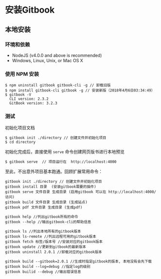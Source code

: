 
# 安装Gitbook

## 本地安装

### 环境和依赖
* NodeJS (v4.0.0 and above is recommended)
* Windows, Linux, Unix, or Mac OS X

### 使用 NPM 安装

```
$ npm uninstall gitbook gitbook-cli -g // 卸载旧版
$ npm install gitbook-cli gitbook -g // 安装新版（2018年4月6日03:34:49）
$ gitbook -V
  CLI version: 2.3.2
  GitBook version: 3.2.3  
```
### 测试

初始化项目文档

```
$ gitbook init ./directory // 创建文件并初始化项目
$ cd directory
```

初始化完成后，直接使用 `serve` 命令创建网页版书进行本地预览

```
$ gitbook serve  // 项目运行在  http://localhost:4000
```

至此，不出意外项目基本跑通。回顾扩展常用命令：

```
gitbook init ./directory // 创建文件并初始化项目
gitbook install 目录  (安装gitbook需要的插件)
gitbook serve 文件目录 生成目录 (启用gitbook 可以在 http://localhost:4000/ 访问)
gitbook build 文件目录 生成目录 (生成站点)
gitbook pdf 文件目录 生成目录 (生成pdf)

gitbook help //列出gitbook所有的命令
gitbook --help //输出gitbook-cli的帮助信息

gitbook ls //列出本地所有的gitbook版本
gitbook ls-remote //列出远程可用的gitbook版本
gitbook fetch 标签/版本号 //安装对应的gitbook版本
gitbook update //更新到gitbook的最新版本
gitbook uninstall 2.0.1 //卸载对应的gitbook版本

gitbook build --gitbook=2.0.1 //生成时指定gitbook的版本, 本地没有会先下载
gitbook build --log=debug //指定log的级别
gitbook builid --debug //输出错误信息
```